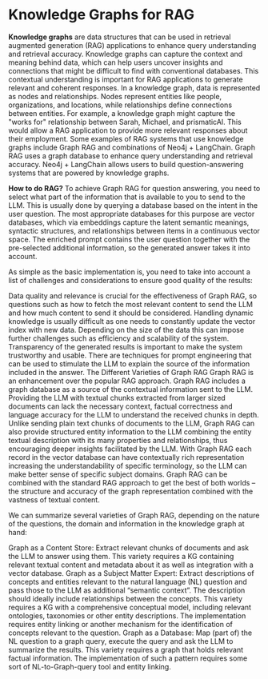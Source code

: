 # **Knowledge Graphs for RAG**

**Knowledge graphs** are data structures that can be used in retrieval augmented generation (RAG) applications to enhance query understanding and retrieval accuracy. Knowledge graphs can capture the context and meaning behind data, which can help users uncover insights and connections that might be difficult to find with conventional databases. This contextual understanding is important for RAG applications to generate relevant and coherent responses. 
In a knowledge graph, data is represented as nodes and relationships. Nodes represent entities like people, organizations, and locations, while relationships define connections between entities. For example, a knowledge graph might capture the "works for" relationship between Sarah, Michael, and prismaticAI. This would allow a RAG application to provide more relevant responses about their employment. 
Some examples of RAG systems that use knowledge graphs include Graph RAG and combinations of Neo4j + LangChain. Graph RAG uses a graph database to enhance query understanding and retrieval accuracy. Neo4j + LangChain allows users to build question-answering systems that are powered by knowledge graphs.

**How to do RAG?**
To achieve Graph RAG for question answering, you need to select what part of the information that is available to you to send to the LLM. This is usually done by querying a database based on the intent in the user question. The most appropriate databases for this purpose are vector databases, which via embeddings capture the latent semantic meanings, syntactic structures, and relationships between items in a continuous vector space. The enriched prompt contains the user question together with the pre-selected additional information, so the generated answer takes it into account.



As simple as the basic implementation is, you need to take into account a list of challenges and considerations to ensure good quality of the results:

Data quality and relevance is crucial for the effectiveness of Graph RAG, so questions such as how to fetch the most relevant content to send the LLM and how much content to send it should be considered.
Handling dynamic knowledge is usually difficult as one needs to constantly update the vector index with new data. Depending on the size of the data this can impose further challenges such as efficiency and scalability of the system.
Transparency of the generated results is important to make the system trustworthy and usable. There are techniques for prompt engineering that can be used to stimulate the LLM to explain the source of the information included in the answer.
The Different Varieties of Graph RAG
Graph RAG is an enhancement over the popular RAG approach. Graph RAG includes a graph database as a source of the contextual information sent to the LLM. Providing the LLM with textual chunks extracted from larger sized documents can lack the necessary context, factual correctness and language accuracy for the LLM to understand the received chunks in depth. Unlike sending plain text chunks of documents to the LLM, Graph RAG can also provide structured entity information to the LLM combining the entity textual description with its many properties and relationships, thus encouraging deeper insights facilitated by the LLM. With Graph RAG each record in the vector database can have contextually rich representation increasing the understandability of specific terminology, so the LLM can make better sense of specific subject domains. Graph RAG can be combined with the standard RAG approach to get the best of both worlds – the structure and accuracy of the graph representation combined with the vastness of textual content.

We can summarize several varieties of Graph RAG, depending on the nature of the questions, the domain and information in the knowledge graph at hand:

Graph as a Content Store: Extract relevant chunks of documents and ask the LLM to answer using them. This variety requires a KG containing relevant textual content and metadata about it as well as integration with a vector database.
Graph as а Subject Matter Expert:  Extract descriptions of concepts and entities relevant to the natural language (NL)  question and pass those to the LLM as additional “semantic context”. The description should ideally include relationships between the concepts. This variety requires a KG with a comprehensive conceptual model, including relevant ontologies, taxonomies or other entity descriptions. The implementation requires entity linking or another mechanism for the identification of concepts relevant to the question.
Graph as a Database: Map (part of) the NL question to a graph query, execute the query and ask the LLM to summarize the results. This variety requires a graph that holds relevant factual information. The implementation of such a pattern requires some sort of NL-to-Graph-query tool and entity linking.
